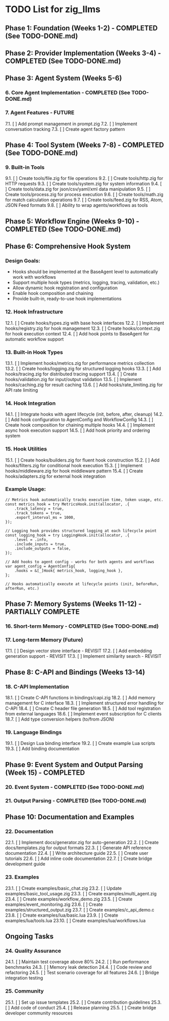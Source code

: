 # TODO List for zig_llms

## Phase 1: Foundation (Weeks 1-2) - COMPLETED (See TODO-DONE.md)

## Phase 2: Provider Implementation (Weeks 3-4) - COMPLETED (See TODO-DONE.md)

## Phase 3: Agent System (Weeks 5-6)

### 6. Core Agent Implementation - COMPLETED (See TODO-DONE.md)

### 7. Agent Features - FUTURE
   7.1. [ ] Add prompt management in prompt.zig
   7.2. [ ] Implement conversation tracking
   7.3. [ ] Create agent factory pattern

## Phase 4: Tool System (Weeks 7-8) - COMPLETED (See TODO-DONE.md)

### 9. Built-in Tools
   9.1. [ ] Create tools/file.zig for file operations
   9.2. [ ] Create tools/http.zig for HTTP requests
   9.3. [ ] Create tools/system.zig for system information
   9.4. [ ] Create tools/data.zig for json/csv/yaml/xml data manipulation
   9.5. [ ] Create tools/process.zig for process execution
   9.6. [ ] Create tools/math.zig for match calculation operations
   9.7. [ ] Create tools/feed.zig for RSS, Atom, JSON Feed formats
   9.8. [ ] Ability to wrap agents/workflows as tools

## Phase 5: Workflow Engine (Weeks 9-10) - COMPLETED (See TODO-DONE.md)

## Phase 6: Comprehensive Hook System

### Design Goals:
   - Hooks should be implemented at the BaseAgent level to automatically work with workflows
   - Support multiple hook types (metrics, logging, tracing, validation, etc.)
   - Allow dynamic hook registration and configuration
   - Enable hook composition and chaining
   - Provide built-in, ready-to-use hook implementations

### 12. Hook Infrastructure
   12.1. [ ] Create hooks/types.zig with base hook interfaces
   12.2. [ ] Implement hooks/registry.zig for hook management
   12.3. [ ] Create hooks/context.zig for hook execution context
   12.4. [ ] Add hook points to BaseAgent for automatic workflow support

### 13. Built-in Hook Types
   13.1. [ ] Implement hooks/metrics.zig for performance metrics collection
   13.2. [ ] Create hooks/logging.zig for structured logging hooks
   13.3. [ ] Add hooks/tracing.zig for distributed tracing support
   13.4. [ ] Create hooks/validation.zig for input/output validation
   13.5. [ ] Implement hooks/caching.zig for result caching
   13.6. [ ] Add hooks/rate_limiting.zig for API rate limiting

### 14. Hook Integration
   14.1. [ ] Integrate hooks with agent lifecycle (init, before, after, cleanup)
   14.2. [ ] Add hook configuration to AgentConfig and WorkflowConfig
   14.3. [ ] Create hook composition for chaining multiple hooks
   14.4. [ ] Implement async hook execution support
   14.5. [ ] Add hook priority and ordering system

### 15. Hook Utilities
   15.1. [ ] Create hooks/builders.zig for fluent hook construction
   15.2. [ ] Add hooks/filters.zig for conditional hook execution
   15.3. [ ] Implement hooks/middleware.zig for hook middleware pattern
   15.4. [ ] Create hooks/adapters.zig for external hook integration

### Example Usage:
```zig
// Metrics hook automatically tracks execution time, token usage, etc.
const metrics_hook = try MetricsHook.init(allocator, .{
    .track_latency = true,
    .track_tokens = true,
    .export_interval_ms = 1000,
});

// Logging hook provides structured logging at each lifecycle point
const logging_hook = try LoggingHook.init(allocator, .{
    .level = .info,
    .include_inputs = true,
    .include_outputs = false,
});

// Add hooks to agent config - works for both agents and workflows
var agent_config = AgentConfig{
    .hooks = &[_]Hook{ metrics_hook, logging_hook },
};

// Hooks automatically execute at lifecycle points (init, beforeRun, afterRun, etc.)
```

## Phase 7: Memory Systems (Weeks 11-12) - PARTIALLY COMPLETE

### 16. Short-term Memory - COMPLETED (See TODO-DONE.md)

### 17. Long-term Memory (Future)
   17.1. [ ] Design vector store interface - REVISIT
   17.2. [ ] Add embedding generation support - REVISIT
   17.3. [ ] Implement similarity search - REVISIT

## Phase 8: C-API and Bindings (Weeks 13-14)

### 18. C-API Implementation
   18.1. [ ] Create C-API functions in bindings/capi.zig
   18.2. [ ] Add memory management for C interface
   18.3. [ ] Implement structured error handling for C-API
   18.4. [ ] Create C header file generation
   18.5. [ ] Add tool registration from external languages
   18.6. [ ] Implement event subscription for C clients
   18.7. [ ] Add type conversion helpers (to/from JSON)

### 19. Language Bindings
   19.1. [ ] Design Lua binding interface
   19.2. [ ] Create example Lua scripts
   19.3. [ ] Add binding documentation

## Phase 9: Event System and Output Parsing (Week 15) - COMPLETED

### 20. Event System - COMPLETED (See TODO-DONE.md)

### 21. Output Parsing - COMPLETED (See TODO-DONE.md)

## Phase 10: Documentation and Examples

### 22. Documentation
   22.1. [ ] Implement docs/generator.zig for auto-generation
   22.2. [ ] Create docs/templates.zig for output formats
   22.3. [ ] Generate API reference documentation
   22.4. [ ] Write architecture guide
   22.5. [ ] Create user tutorials
   22.6. [ ] Add inline code documentation
   22.7. [ ] Create bridge development guide

### 23. Examples
   23.1. [ ] Create examples/basic_chat.zig
   23.2. [ ] Update examples/basic_tool_usage.zig
   23.3. [ ] Create examples/multi_agent.zig
   23.4. [ ] Create examples/workflow_demo.zig
   23.5. [ ] Create examples/event_monitoring.zig
   23.6. [ ] Create examples/structured_output.zig
   23.7. [ ] Create examples/c_api_demo.c
   23.8. [ ] Create examples/lua/basic.lua
   23.9. [ ] Create examples/lua/tools.lua
   23.10. [ ] Create examples/lua/workflows.lua

## Ongoing Tasks

### 24. Quality Assurance
   24.1. [ ] Maintain test coverage above 80%
   24.2. [ ] Run performance benchmarks
   24.3. [ ] Memory leak detection
   24.4. [ ] Code review and refactoring
   24.5. [ ] Test scenario coverage for all features
   24.6. [ ] Bridge integration testing

### 25. Community
   25.1. [ ] Set up issue templates
   25.2. [ ] Create contribution guidelines
   25.3. [ ] Add code of conduct
   25.4. [ ] Release planning
   25.5. [ ] Create bridge developer community resources